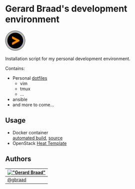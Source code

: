 Gerard Braad's development environment
======================================

!["Prompt"](https://raw.githubusercontent.com/gbraad/assets/gh-pages/icons/prompt-icon-64.png)


Installation script for my personal development environment.

Contains:
  * Personal [dotfiles](https://github.com/gbraad/dotfiles)
    * vim
    * tmux
    * ...
  * ansible
  * and more to come...


Usage
-----

  * Docker container  
    [automated build](https://hub.docker.com/r/gbraad/devenv/), [source](https://github.com/gbraad/docker-devenv)
  * OpenStack [Heat Template](https://github.com/gbraad/openstack-heat-templates/blob/master/create-devenv.yml)


Authors
-------

| [!["Gerard Braad"](http://gravatar.com/avatar/e466994eea3c2a1672564e45aca844d0.png?s=60)](http://gbraad.nl "Gerard Braad <me@gbraad.nl>") |
|---|
| [@gbraad](https://twitter.com/gbraad)  |

